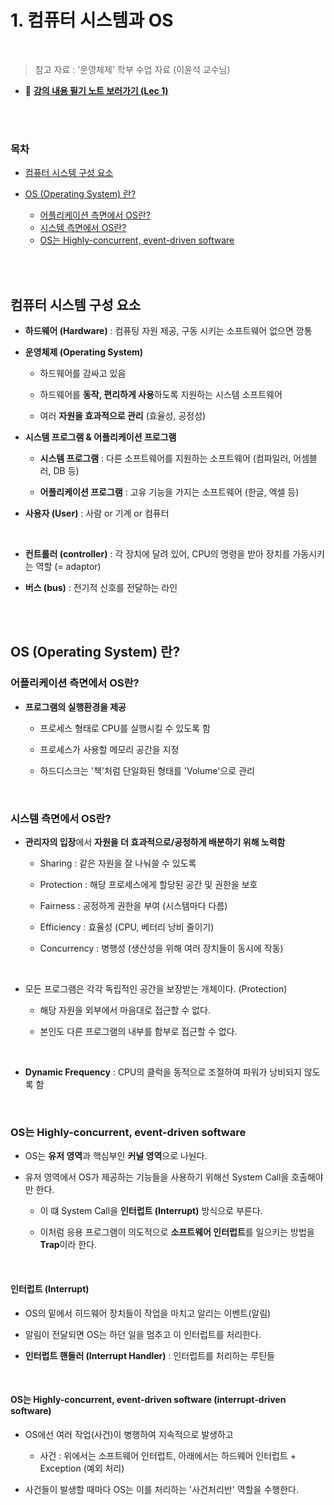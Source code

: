 # 1. 컴퓨터 시스템과 OS

<br/>

> 참고 자료 : '운영체제' 학부 수업 자료 (이윤석 교수님)

- 📔 <strong><a href="https://drive.google.com/file/d/1TxI6KTJy-1fH4e1DFlgcXPIVdxS11tg3/view?usp=sharing">강의 내용 필기 노트 보러가기 (Lec 1)</a></strong>

<br/><br/>

### 목차

- <a href="">컴퓨터 시스템 구성 요소</a>

- <a href="">OS (Operating System) 란?</a>

  - <a href="">어플리케이션 측면에서 OS란?</a>
  - <a href="">시스템 측면에서 OS란?</a>
  - <a href="">OS는 Highly-concurrent, event-driven software</a>

<br/><br/>

## 컴퓨터 시스템 구성 요소

- <strong>하드웨어 (Hardware)</strong> : 컴퓨팅 자원 제공, 구동 시키는 소프트웨어 없으면 깡통

- <strong>운영체제 (Operating System)</strong>

  - 하드웨어를 감싸고 있음

  - 하드웨어를 **동작, 편리하게 사용**하도록 지원하는 시스템 소프트웨어

  - 여러 **자원을 효과적으로 관리** (효율성, 공정성)

- <strong>시스템 프로그램 & 어플리케이션 프로그램</strong>

  - **시스템 프로그램** : 다른 소프트웨어를 지원하는 소프트웨어 (컴파일러, 어셈블러, DB 등)

  - **어플리케이션 프로그램** : 고유 기능을 가지는 소프트웨어 (한글, 엑셀 등)

- <strong>사용자 (User)</strong> : 사람 or 기계 or 컴퓨터

<br/>

- **컨트롤러 (controller)** : 각 장치에 달려 있어, CPU의 명령을 받아 장치를 가동시키는 역할 (= adaptor)

- **버스 (bus)** : 전기적 신호를 전달하는 라인

<br/><br/>

## OS (Operating System) 란?

### 어플리케이션 측면에서 OS란?

- **프로그램의 실행환경을 제공**

  - 프로세스 형태로 CPU를 실행시킬 수 있도록 함

  - 프로세스가 사용할 메모리 공간을 지정

  - 하드디스크는 '책'처럼 단일화된 형태를 'Volume'으로 관리

<br/>

### 시스템 측면에서 OS란?

- **관리자의 입장**에서 **자원을 더 효과적으로/공정하게 배분하기 위해 노력함**

  - Sharing : 같은 자원을 잘 나눠쓸 수 있도록

  - Protection : 해당 프로세스에게 할당된 공간 및 권한을 보호

  - Fairness : 공정하게 권한을 부여 (시스템마다 다름)

  - Efficiency : 효율성 (CPU, 베터리 낭비 줄이기)

  - Concurrency : 병행성 (생산성을 위해 여러 장치들이 동시에 작동)

<br/>

- 모든 프로그램은 각각 독립적인 공간을 보장받는 개체이다. (Protection)

  - 해당 자원을 외부에서 마음대로 접근할 수 없다.

  - 본인도 다른 프로그램의 내부를 함부로 접근할 수 없다.

<br/>

- **Dynamic Frequency** : CPU의 클럭을 동적으로 조절하여 파워가 낭비되지 않도록 함

<br/>

### OS는 Highly-concurrent, event-driven software

- OS는 **유저 영역**과 핵심부인 **커널 영역**으로 나눤다.

- 유저 영역에서 OS가 제공하는 기능들을 사용하기 위해선 System Call을 호출해야만 한다.

  - 이 떄 System Call을 **인터럽트 (Interrupt)** 방식으로 부른다.

  - 이처럼 응용 프로그램이 의도적으로 **소프트웨어 인터럽트**를 일으키는 방법을 **Trap**이라 한다.

<br/>

#### 인터럽트 (Interrupt)

- OS의 밑에서 히드웨어 장치들이 작업을 마치고 알리는 이벤트(알림)

- 알림이 전달되면 OS는 하던 일을 멈추고 이 인터럽트를 처리한다.

- <strong>인터럽트 핸들러 (Interrupt Handler)</strong> : 인터럽트를 처리하는 루틴들

<br/>

#### OS는 Highly-concurrent, event-driven software (interrupt-driven software)

- OS에선 여러 작업(사건)이 병행하여 지속적으로 발생하고

  - 사건 : 위에서는 소프트웨어 인터럽트, 아래에서는 하드웨어 인터럽트 + Exception (예외 처리)

- 사건들이 발생할 때마다 OS는 이를 처리하는 '사건처리반' 역할을 수행한다.

<br/><br/>
